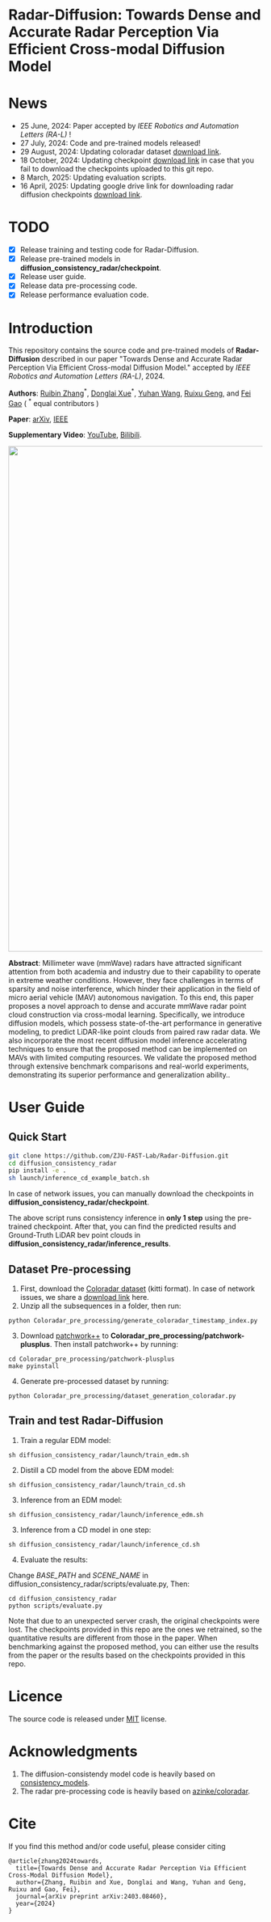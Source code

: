 # Radar-Diffusion: Towards Dense and Accurate Radar Perception Via Efficient Cross-modal Diffusion Model
# News
- 25 June, 2024: Paper accepted by  _IEEE Robotics and Automation Letters (RA-L)_ !
- 27 July, 2024: Code and pre-trained models released!
- 29 August, 2024: Updating coloradar dataset [download link](https://zjufast.kmras.com:5001/share.cgi?ssid=4d7508c6dcfd4c52952d5c5ea37b73d9).
- 18 October, 2024: Updating checkpoint [download link](https://zjufast.kmras.com:5001/share.cgi?ssid=4d7508c6dcfd4c52952d5c5ea37b73d9) in case that you fail to download the checkpoints uploaded to this git repo.  
- 8 March, 2025: Updating evaluation scripts.
- 16 April, 2025: Updating google drive link for downloading radar diffusion checkpoints [download link](https://drive.google.com/drive/folders/1xRnR3ED-hOHMdpfS8XIQYtJirp7ZizTE?usp=drive_link).
  
# TODO
- [x] Release training and testing code for Radar-Diffusion.
- [x] Release pre-trained models in **diffusion_consistency_radar/checkpoint**.
- [x] Release user guide. 
- [x] Release data pre-processing code.
- [x] Release performance evaluation code.

# Introduction

This repository contains the source code and pre-trained models of **Radar-Diffusion** described in our paper "Towards Dense and Accurate Radar Perception Via Efficient Cross-modal Diffusion Model." accepted by  _IEEE Robotics and Automation Letters (RA-L)_, 2024.

__Authors__: [Ruibin Zhang](https://github.com/RoboticsZhang)<sup>\*</sup>, [Donglai Xue](https://github.com/dungloi)<sup>\*</sup>, [Yuhan Wang](https://github.com/johannwyh), [Ruixu Geng](https://github.com/ruixv), and [Fei Gao](http://zju-fast.com/fei-gao/) ( <sup>\*</sup> equal contributors )

__Paper__: [arXiv](https://arxiv.org/abs/2403.08460), [IEEE](https://ieeexplore.ieee.org/document/10592769)

__Supplementary Video__: [YouTube](https://www.youtube.com/watch?v=Q3S-9w3dGV4&t=13s), [Bilibili](https://www.bilibili.com/video/BV1eK421b76M/?spm_id_from=333.337.search-card.all.click).

<a href="https://www.youtube.com/watch?v=Q3S-9w3dGV4&t=13s" target="blank">
  <p align="center">
    <img src="misc/topgraph.png" width="1000"/>
  </p>
</a>

__Abstract__: Millimeter wave (mmWave) radars have attracted significant attention from both academia and industry due to their capability to operate in extreme weather conditions. However, they face challenges in terms of sparsity and noise interference, which hinder their application in the field of
micro aerial vehicle (MAV) autonomous navigation. To this end, this paper proposes a novel approach to dense and accurate mmWave radar point cloud construction via cross-modal learning. Specifically, we introduce diffusion models, which possess state-of-the-art performance in generative modeling, to
predict LiDAR-like point clouds from paired raw radar data. We also incorporate the most recent diffusion model inference accelerating techniques to ensure that the proposed method can be implemented on MAVs with limited computing resources. We validate the proposed method through extensive benchmark comparisons and real-world experiments, demonstrating its superior performance and generalization ability..


# User Guide

## Quick Start
```sh
git clone https://github.com/ZJU-FAST-Lab/Radar-Diffusion.git
cd diffusion_consistency_radar
pip install -e .
sh launch/inference_cd_example_batch.sh
```
In case of network issues, you can manually download the checkpoints in **diffusion_consistency_radar/checkpoint**.

The above script runs consistency inference in **only 1 step** using the pre-trained checkpoint. After that, you can find the predicted results and Ground-Truth LiDAR bev point clouds in **diffusion_consistency_radar/inference_results**.

## Dataset Pre-processing
1. First, download the [Coloradar dataset](https://arpg.github.io/coloradar/) (kitti format).
   In case of network issues, we share a [download link](http://zjufast.tpddns.cn:9110/share.cgi?ssid=f7f0dcf180c04488ba9219f6504bbb7b) here. 
2. Unzip all the subsequences in a folder, then run: 
```
python Coloradar_pre_processing/generate_coloradar_timestamp_index.py
```
3. Download [patchwork++](https://github.com/url-kaist/patchwork-plusplus.git) to **Coloradar_pre_processing/patchwork-plusplus**. Then install patchwork++ by running:
```
cd Coloradar_pre_processing/patchwork-plusplus
make pyinstall
``` 
4. Generate pre-processed dataset by running:
```
python Coloradar_pre_processing/dataset_generation_coloradar.py
``` 

## Train and test Radar-Diffusion
1. Train a regular EDM model:
```
sh diffusion_consistency_radar/launch/train_edm.sh 
``` 
2. Distill a CD model from the above EDM model:
```
sh diffusion_consistency_radar/launch/train_cd.sh 
``` 
3. Inference from an EDM model:
```
sh diffusion_consistency_radar/launch/inference_edm.sh
``` 
3. Inference from a CD model in one step:
```
sh diffusion_consistency_radar/launch/inference_cd.sh
``` 
4. Evaluate the results:

Change *BASE_PATH* and *SCENE_NAME*  in diffusion_consistency_radar/scripts/evaluate.py, Then:
```
cd diffusion_consistency_radar
python scripts/evaluate.py
``` 
Note that due to an unexpected server crash, the original checkpoints were lost. The checkpoints provided in this repo are the ones we retrained, so the quantitative results are different from those in the paper. When benchmarking against the proposed method, you can either use the results from the paper or the results based on the checkpoints provided in this repo.

# Licence
The source code is released under [MIT](https://en.wikipedia.org/wiki/MIT_License) license.

# Acknowledgments
1. The diffusion-consistendy model code is heavily based on [consistency_models](https://github.com/openai/consistency_models.git).
2. The radar pre-processing code is heavily based on [azinke/coloradar](https://github.com/azinke/coloradar).

# Cite
If you find this method and/or code useful, please consider citing
~~~
@article{zhang2024towards,
  title={Towards Dense and Accurate Radar Perception Via Efficient Cross-Modal Diffusion Model},
  author={Zhang, Ruibin and Xue, Donglai and Wang, Yuhan and Geng, Ruixu and Gao, Fei},
  journal={arXiv preprint arXiv:2403.08460},
  year={2024}
}
~~~

